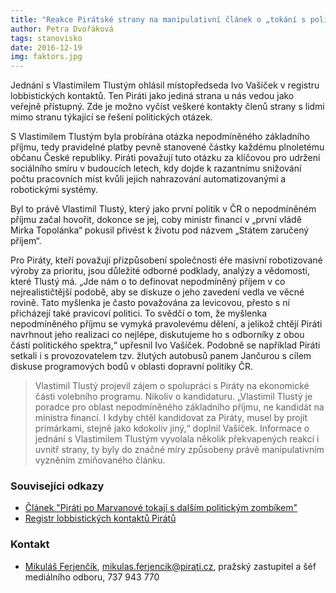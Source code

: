```yaml
---
title: "Reakce Pirátské strany na manipulativní článek o „tokání s politickými zombíky“"
author: Petra Dvořáková
tags: stanovisko
date: 2016-12-19
img: faktors.jpg
---
```


Jednání s Vlastimilem Tlustým ohlásil místopředseda Ivo Vašíček v registru lobbistických kontaktů. Ten Piráti jako jediná strana u nás vedou jako veřejně přístupný. Zde je možno vyčíst veškeré kontakty členů strany s lidmi mimo stranu týkající se řešení politických otázek.

S Vlastimilem Tlustým byla probírána otázka nepodmíněného základního příjmu, tedy pravidelné platby pevně stanovené částky každému plnoletému občanu České republiky. Piráti považují tuto otázku za klíčovou pro udržení sociálního smíru v budoucích letech, kdy dojde k razantnímu snižování počtu pracovních míst kvůli jejich nahrazování automatizovanými a robotickými systémy.

Byl to právě Vlastimil Tlustý, který jako první politik v ČR o nepodmíněném příjmu začal hovořit, dokonce se jej, coby ministr financí v „první vládě Mirka Topolánka“ pokusil přivést k životu pod názvem „Státem zaručený příjem“.

Pro Piráty, kteří považují přizpůsobení společnosti éře masivní robotizované výroby za prioritu, jsou důležité odborné podklady, analýzy a vědomosti, které Tlustý má. „Jde nám o to definovat nepodmíněný příjem v co nejrealističtější podobě, aby se diskuze o jeho zavedení vedla ve věcné rovině. Tato myšlenka je často považována za levicovou, přesto s ní přicházejí také pravicoví politici. To svědčí o tom, že myšlenka nepodmíněného příjmu se vymyká pravolevému dělení, a jelikož chtějí Piráti navrhnout jeho realizaci co nejlépe, diskutujeme ho s odborníky z obou částí politického spektra,“ upřesnil Ivo Vašíček. Podobně se například Piráti setkali i s provozovatelem tzv. žlutých autobusů panem Jančurou s cílem diskuse programových bodů v oblasti dopravní politiky ČR.

> Vlastimil Tlustý projevil zájem o spolupráci s Piráty na ekonomické části volebního programu. Nikoliv o kandidaturu. „Vlastimil Tlustý je poradce pro oblast nepodmíněného základního příjmu, ne kandidát na ministra financí. I kdyby chtěl kandidovat za Piráty, musel by projít primárkami, stejně jako kdokoliv jiný,“ doplnil Vašíček. Informace o jednání s Vlastimilem Tlustým vyvolala několik překvapených reakcí i uvnitř strany, ty byly do značné míry způsobeny právě manipulativním vyzněním zmiňovaného článku.

### Souvisejíci odkazy

* [Článek "Piráti po Marvanové tokají s dalším politickým zombíkem"](http://faktors.tyden.cz/rubriky/pan-faktor/pirati-po-marvanove-tokaji-s-dalsim-politickym-zombikem_410267.html)
* [Registr lobbistických kontaktů Pirátů](https://forum.pirati.cz/oznameni-f595/evidence-lobbistickych-kontaktu-t13315-640.html)

### Kontakt

* [Mikuláš Ferjenčík](https://www.pirati.cz/lide/mikulas_ferjencik), [mikulas.ferjencik@pirati.cz](mikulas.ferjencik@pirati.cz), pražský zastupitel a šéf mediálního odboru, 737 943 770
